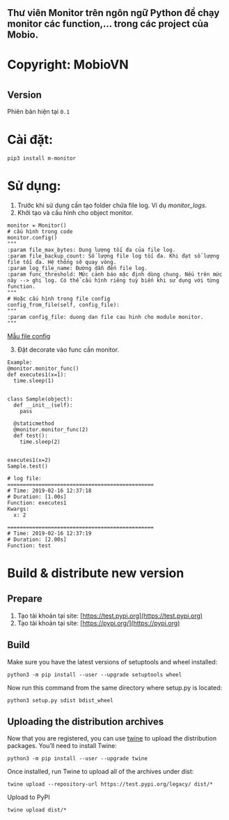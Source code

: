 # <h2 id="title"> Thư viên Monitor trên ngôn ngữ Python để chạy monitor các function,... trong các project của Mobio.</h2>

# Copyright: MobioVN

# <h2 id="version">Version</h2>
Phiên bản hiện tại `0.1`

# Cài đặt:
`pip3 install m-monitor`

# Sử dụng:
1. Trước khi sử dụng cần tạo folder chứa file log. Ví dụ _monitor_logs_.
2. Khởi tạo và cấu hình cho object monitor.
```
monitor = Monitor()
# cấu hình trong code
monitor.config()
"""
:param file_max_bytes: Dung lượng tối đa của file log.
:param file_backup_count: Số lượng file log tối đa. Khi đạt số lượng file tối đa. Hệ thống sẽ quay vòng.
:param log_file_name: Đường dẫn đến file log.
:param func_threshold: Mức cảnh báo mặc định dùng chung. Nếu trên mức này --> ghi log. Có thể cấu hình riêng tuỳ biến khi sử dụng với từng function.
"""
# Hoặc cấu hình trong file config
config_from_file(self, config_file):
"""
:param config_file: duong dan file cau hinh cho module monitor.
"""
```
[Mẫu file config](https://gitbucket.mobio.vn/mobio/monitor/blob/master/monitor.conf)

3. Đặt decorate vào func cần monitor.

```
Example:
@monitor.monitor_func()
def executes1(x=1):
  time.sleep(1)


class Sample(object):
  def __init__(self):
    pass

  @staticmethod
  @monitor.monitor_func(2)
  def test():
    time.sleep(2)


executes1(x=2)
Sample.test()

# log file:
===============================================
# Time: 2019-02-16 12:37:18
# Duration: [1.00s]
Function: executes1
Kwargs:
  x: 2

===============================================
# Time: 2019-02-16 12:37:19
# Duration: [2.00s]
Function: test

```

# Build & distribute new version
## <h2 id="prepare">Prepare</h2>
1. Tạo tài khoản tại site: [https://test.pypi.org](https://test.pypi.org)
2. Tạo tài khoản tại site: [https://pypi.org/](https://pypi.org)

## <h2 id="build">Build</h2>
Make sure you have the latest versions of setuptools and wheel installed:

`python3 -m pip install --user --upgrade setuptools wheel`

Now run this command from the same directory where setup.py is located:

`python3 setup.py sdist bdist_wheel`

## <h2 id="upload">Uploading the distribution archives</h2>
Now that you are registered, you can use [twine](https://packaging.python.org/key_projects/#twine) to upload the distribution packages. You’ll need to install Twine:

`python3 -m pip install --user --upgrade twine`

Once installed, run Twine to upload all of the archives under dist:

`twine upload --repository-url https://test.pypi.org/legacy/ dist/*`

Upload to PyPI

`twine upload dist/*`